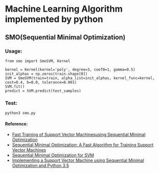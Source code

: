 # Machine Learning Algorithm implemented by python

## SMO(Sequential Minimal Optimization)
### Usage:
	from smo import SmoSVM, Kernel
	
	kernel = Kernel(kernel='poly', degree=3, coef0=1, gamma=0.5)
    init_alphas = np.zeros(train.shape[0])
	SVM = SmoSVM(train=train, alpha_list=init_alphas, kernel_func=kernel, cost=0.4, b=0.0, tolerance=0.001)
    SVM.fit()
    predict = SVM.predict(test_samples)
	
### Test:
	python3 smo.py
	
#### Reference:
- [Fast Training of Support Vector Machinesusing Sequential Minimal Optimization](https://www.microsoft.com/en-us/research/wp-content/uploads/2016/02/smo-book.pdf)
- [Sequential Minimal Optimization: A Fast Algorithm for Training Support Vector Machines](https://www.microsoft.com/en-us/research/wp-content/uploads/2016/02/tr-98-14.pdf)
- [Sequential Minimal Optimization for SVM](http://web.cs.iastate.edu/~honavar/smo-svm.pdf)
- [Implementing a Support Vector Machine using Sequential Minimal Optimization and Python 3.5](https://jonchar.net/notebooks/SVM/)


